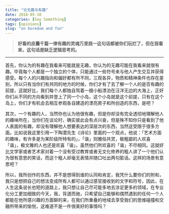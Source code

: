 ```yaml
---
title: "论无趣与有趣"
date: 2018-05-10
categories: [Say Something]
tags: [opinions]
slug: "on boredom and fun"
---
```


> **好看的皮囊千篇一律有趣的灵魂万里挑一这句话都被你们玩烂了，但在我看来，这句话是缺乏逻辑思考的。**


---

首先，你认为的有趣在我看来可能就是无趣，你认为的无趣可能在我看来就很有趣。毕竟每个人都是一个独立的个体，只能通过一些符号来与他人产生交互并获得感受。每个人的兴趣指向和偏好都有所不同，三观各异，物质和精神条件也存在差别，所以只有当你们有共同的地方的时候，你们才有了去了解一个人的是否有趣的前提，这就好比，我们每个人都独自驾着一艘小船漂泊在汪洋无边的大海上，正好你们从不同的方向看到并登上了同一个小岛，这个小岛就是这个前提，只有在这个岛上，你们才有机会去相互参观各自建造的漂亮房子和所创造的东西，是吧？

其次，一个有趣的人，当然你也认为他很有趣，但是你却没有完全透彻地理解他人的趣味所在，当你们在谈论时，确实彼此会有点兴奋，但是殊不知你只是看到了他人表面的有趣，却没有理解他人想要表达的深层次的东西，当然这受限于很多方面。比如说我这里引用一下陶潜先生《诗论》里面的一个观点，他说：「艺术方面的趣味，有许多是为某阶级所特有的」，「谐」则雅俗共赏，极粗鄙的人欢喜「谐」，极文雅的人也还是欢喜「谐」，虽然他们所欢喜的「谐」不尽相同。这就好比文学家或者艺术家对着一个没有受过教育或者无文化修养的粗人讲了一个他们认为很有意思的笑话，而这个粗人却毫无表情并随口吐出两句脏话。这样的场景有意思吧？

所以，我所创作的东西，并不是想得到谁的认同和肯定，我凭什么要你们的附和，我只是想把自己的想法变成所有人都可以通过感官接收到的文字和符号，因此，在人生这条说长也短的道路上，我只想让自己尽可能多地去涉足更多的领域，在专业化分工更加细致的今天，我，背道而驰，只希望自己能够和偶然遇到的任何一个人都能在他所感兴趣的方面聊的来，在我们所重叠的地域去享受我们的思维碰撞和交融所带来的愉悦，这难道不是一件很美好的事情吗？